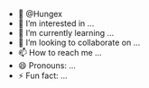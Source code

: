 - 👋 @Hungex
- 👀 I’m interested in ...
- 🌱 I’m currently learning ...
- 💞️ I’m looking to collaborate on ...
- 📫 How to reach me ...
- 😄 Pronouns: ...
- ⚡ Fun fact: ...

<!---
Hungex/Hungex is a ✨ special ✨ repository because its `README.md` (this file) appears on your GitHub profile.
You can click the Preview link to take a look at your changes.
--->

